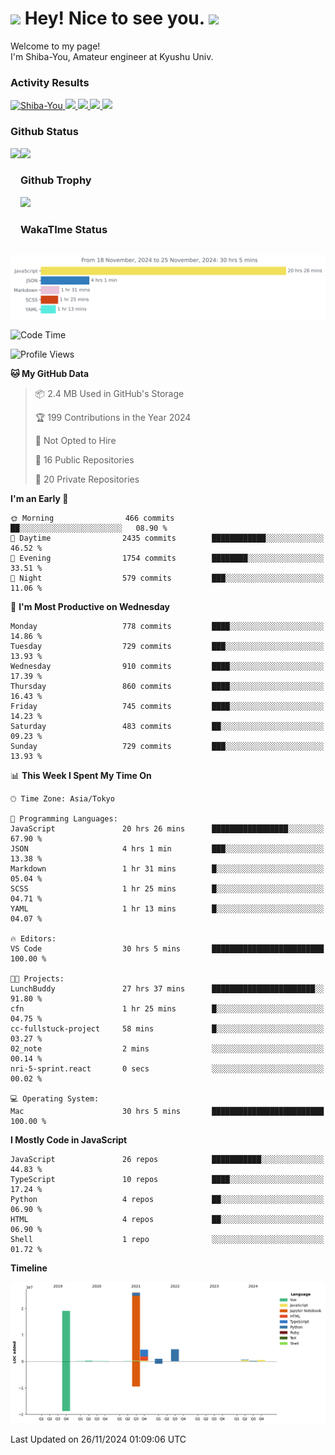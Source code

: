 <h1>
  <img src="https://emojis.slackmojis.com/emojis/images/1531849430/4246/blob-sunglasses.gif?1531849430" width="30"/> 
  Hey! Nice to see you.
  <img src="https://emojis.slackmojis.com/emojis/images/1531849430/4246/blob-sunglasses.gif?1531849430" width="30"/> 
</h1>
<p>
  Welcome to my page! <br />
  I'm Shiba-You, Amateur engineer at Kyushu Univ.
</p>


<h3>
  Activity Results
</h3>
<p align="left"> 
  <!--   GitHub  -->
  <a href="https://github.com/Shiba-You/Shiba-You/">
    <img src="https://komarev.com/ghpvc/?username=Shiba-You" alt="Shiba-You" />
  </a>
  <a href="https://github.com/Shiba-You">
    <img height="20" src="https://img.shields.io/github/followers/Shiba-You?label=follow&logo=github&style=flat" />
  </a>
  
  <!-- Qiita -->
  <a href="http://qiita.com/Shiba-You">
    <img height="20" src="https://qiita-badge.apiapi.app/s/Shiba-You/posts.svg" />
  </a>
  <a href="http://qiita.com/Shiba-You">
    <img height="20" src="https://qiita-badge.apiapi.app/s/Shiba-You/contributions.svg" />
  </a>
  <a href="http://qiita.com/Shiba-You">
    <img height="20" src="https://qiita-badge.apiapi.app/s/Shiba-You/followers.svg" />
  </a>
</p>


<h3>
  Github Status
</h3>
<div>
  <img height="170" align="left" src="https://github-readme-stats.vercel.app/api?username=Shiba-You&theme=tokyonight" />
  <img height="170" src="https://github-readme-stats.vercel.app/api/top-langs/?username=Shiba-You&theme=tokyonight&layout=compact" />
</div>

<h3>
  Github Trophy
</h3>
<div>
  <img width="800" src="https://github-profile-trophy.vercel.app/?username=Shiba-You&theme=tokyonight" />
</div>


<h3>
  WakaTIme Status
</h3>
<img src="https://github.com/Shiba-You/Shiba-You/blob/main/images/stat.svg" alt="Shiba-You WakaTime Activity"/>

<!--START_SECTION:waka-->
![Code Time](http://img.shields.io/badge/Code%20Time-1%2C005%20hrs%2025%20mins-blue)

![Profile Views](http://img.shields.io/badge/Profile%20Views-0-blue)

**🐱 My GitHub Data** 

> 📦 2.4 MB Used in GitHub's Storage 
 > 
> 🏆 199 Contributions in the Year 2024
 > 
> 🚫 Not Opted to Hire
 > 
> 📜 16 Public Repositories 
 > 
> 🔑 20 Private Repositories 
 > 
**I'm an Early 🐤** 

```text
🌞 Morning                466 commits         ██░░░░░░░░░░░░░░░░░░░░░░░   08.90 % 
🌆 Daytime                2435 commits        ████████████░░░░░░░░░░░░░   46.52 % 
🌃 Evening                1754 commits        ████████░░░░░░░░░░░░░░░░░   33.51 % 
🌙 Night                  579 commits         ███░░░░░░░░░░░░░░░░░░░░░░   11.06 % 
```
📅 **I'm Most Productive on Wednesday** 

```text
Monday                   778 commits         ████░░░░░░░░░░░░░░░░░░░░░   14.86 % 
Tuesday                  729 commits         ███░░░░░░░░░░░░░░░░░░░░░░   13.93 % 
Wednesday                910 commits         ████░░░░░░░░░░░░░░░░░░░░░   17.39 % 
Thursday                 860 commits         ████░░░░░░░░░░░░░░░░░░░░░   16.43 % 
Friday                   745 commits         ████░░░░░░░░░░░░░░░░░░░░░   14.23 % 
Saturday                 483 commits         ██░░░░░░░░░░░░░░░░░░░░░░░   09.23 % 
Sunday                   729 commits         ███░░░░░░░░░░░░░░░░░░░░░░   13.93 % 
```


📊 **This Week I Spent My Time On** 

```text
🕑︎ Time Zone: Asia/Tokyo

💬 Programming Languages: 
JavaScript               20 hrs 26 mins      █████████████████░░░░░░░░   67.90 % 
JSON                     4 hrs 1 min         ███░░░░░░░░░░░░░░░░░░░░░░   13.38 % 
Markdown                 1 hr 31 mins        █░░░░░░░░░░░░░░░░░░░░░░░░   05.04 % 
SCSS                     1 hr 25 mins        █░░░░░░░░░░░░░░░░░░░░░░░░   04.71 % 
YAML                     1 hr 13 mins        █░░░░░░░░░░░░░░░░░░░░░░░░   04.07 % 

🔥 Editors: 
VS Code                  30 hrs 5 mins       █████████████████████████   100.00 % 

🐱‍💻 Projects: 
LunchBuddy               27 hrs 37 mins      ███████████████████████░░   91.80 % 
cfn                      1 hr 25 mins        █░░░░░░░░░░░░░░░░░░░░░░░░   04.75 % 
cc-fullstuck-project     58 mins             █░░░░░░░░░░░░░░░░░░░░░░░░   03.27 % 
02_note                  2 mins              ░░░░░░░░░░░░░░░░░░░░░░░░░   00.14 % 
nri-5-sprint.react       0 secs              ░░░░░░░░░░░░░░░░░░░░░░░░░   00.02 % 

💻 Operating System: 
Mac                      30 hrs 5 mins       █████████████████████████   100.00 % 
```

**I Mostly Code in JavaScript** 

```text
JavaScript               26 repos            ███████████░░░░░░░░░░░░░░   44.83 % 
TypeScript               10 repos            ████░░░░░░░░░░░░░░░░░░░░░   17.24 % 
Python                   4 repos             ██░░░░░░░░░░░░░░░░░░░░░░░   06.90 % 
HTML                     4 repos             ██░░░░░░░░░░░░░░░░░░░░░░░   06.90 % 
Shell                    1 repo              ░░░░░░░░░░░░░░░░░░░░░░░░░   01.72 % 
```



**Timeline**

![Lines of Code chart](https://raw.githubusercontent.com/Shiba-You/Shiba-You/main/assets/bar_graph.png)


 Last Updated on 26/11/2024 01:09:06 UTC
<!--END_SECTION:waka-->
